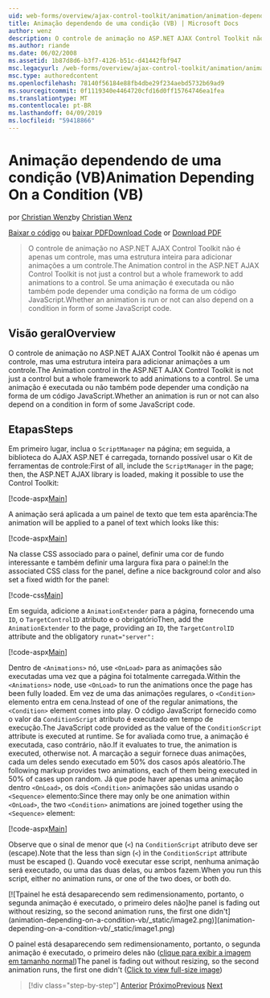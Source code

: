 ```yaml
---
uid: web-forms/overview/ajax-control-toolkit/animation/animation-depending-on-a-condition-vb
title: Animação dependendo de uma condição (VB) | Microsoft Docs
author: wenz
description: O controle de animação no ASP.NET AJAX Control Toolkit não é apenas um controle, mas uma estrutura inteira para adicionar animações a um controle. Se uma animação é...
ms.author: riande
ms.date: 06/02/2008
ms.assetid: 1b87d8d6-b3f7-4126-b51c-d41442fbf947
msc.legacyurl: /web-forms/overview/ajax-control-toolkit/animation/animation-depending-on-a-condition-vb
msc.type: authoredcontent
ms.openlocfilehash: 78140f56184e88fb4dbe29f234aebd5732b69ad9
ms.sourcegitcommit: 0f1119340e4464720cfd16d0ff15764746ea1fea
ms.translationtype: MT
ms.contentlocale: pt-BR
ms.lasthandoff: 04/09/2019
ms.locfileid: "59418866"
---
```

# <a name="animation-depending-on-a-condition-vb"></a><span data-ttu-id="5b94c-104">Animação dependendo de uma condição (VB)</span><span class="sxs-lookup"><span data-stu-id="5b94c-104">Animation Depending On a Condition (VB)</span></span>

<span data-ttu-id="5b94c-105">por [Christian Wenz](https://github.com/wenz)</span><span class="sxs-lookup"><span data-stu-id="5b94c-105">by [Christian Wenz](https://github.com/wenz)</span></span>

<span data-ttu-id="5b94c-106">[Baixar o código](http://download.microsoft.com/download/f/9/a/f9a26acd-8df4-4484-8a18-199e4598f411/Animation4.vb.zip) ou [baixar PDF](http://download.microsoft.com/download/6/7/1/6718d452-ff89-4d3f-a90e-c74ec2d636a3/animation4VB.pdf)</span><span class="sxs-lookup"><span data-stu-id="5b94c-106">[Download Code](http://download.microsoft.com/download/f/9/a/f9a26acd-8df4-4484-8a18-199e4598f411/Animation4.vb.zip) or [Download PDF](http://download.microsoft.com/download/6/7/1/6718d452-ff89-4d3f-a90e-c74ec2d636a3/animation4VB.pdf)</span></span>

> <span data-ttu-id="5b94c-107">O controle de animação no ASP.NET AJAX Control Toolkit não é apenas um controle, mas uma estrutura inteira para adicionar animações a um controle.</span><span class="sxs-lookup"><span data-stu-id="5b94c-107">The Animation control in the ASP.NET AJAX Control Toolkit is not just a control but a whole framework to add animations to a control.</span></span> <span data-ttu-id="5b94c-108">Se uma animação é executada ou não também pode depender uma condição na forma de um código JavaScript.</span><span class="sxs-lookup"><span data-stu-id="5b94c-108">Whether an animation is run or not can also depend on a condition in form of some JavaScript code.</span></span>


## <a name="overview"></a><span data-ttu-id="5b94c-109">Visão geral</span><span class="sxs-lookup"><span data-stu-id="5b94c-109">Overview</span></span>

<span data-ttu-id="5b94c-110">O controle de animação no ASP.NET AJAX Control Toolkit não é apenas um controle, mas uma estrutura inteira para adicionar animações a um controle.</span><span class="sxs-lookup"><span data-stu-id="5b94c-110">The Animation control in the ASP.NET AJAX Control Toolkit is not just a control but a whole framework to add animations to a control.</span></span> <span data-ttu-id="5b94c-111">Se uma animação é executada ou não também pode depender uma condição na forma de um código JavaScript.</span><span class="sxs-lookup"><span data-stu-id="5b94c-111">Whether an animation is run or not can also depend on a condition in form of some JavaScript code.</span></span>

## <a name="steps"></a><span data-ttu-id="5b94c-112">Etapas</span><span class="sxs-lookup"><span data-stu-id="5b94c-112">Steps</span></span>

<span data-ttu-id="5b94c-113">Em primeiro lugar, inclua o `ScriptManager` na página; em seguida, a biblioteca do AJAX ASP.NET é carregada, tornando possível usar o Kit de ferramentas de controle:</span><span class="sxs-lookup"><span data-stu-id="5b94c-113">First of all, include the `ScriptManager` in the page; then, the ASP.NET AJAX library is loaded, making it possible to use the Control Toolkit:</span></span>

[!code-aspx[Main](animation-depending-on-a-condition-vb/samples/sample1.aspx)]

<span data-ttu-id="5b94c-114">A animação será aplicada a um painel de texto que tem esta aparência:</span><span class="sxs-lookup"><span data-stu-id="5b94c-114">The animation will be applied to a panel of text which looks like this:</span></span>

[!code-aspx[Main](animation-depending-on-a-condition-vb/samples/sample2.aspx)]

<span data-ttu-id="5b94c-115">Na classe CSS associado para o painel, definir uma cor de fundo interessante e também definir uma largura fixa para o painel:</span><span class="sxs-lookup"><span data-stu-id="5b94c-115">In the associated CSS class for the panel, define a nice background color and also set a fixed width for the panel:</span></span>

[!code-css[Main](animation-depending-on-a-condition-vb/samples/sample3.css)]

<span data-ttu-id="5b94c-116">Em seguida, adicione a `AnimationExtender` para a página, fornecendo uma `ID`, o `TargetControlID` atributo e o obrigatório</span><span class="sxs-lookup"><span data-stu-id="5b94c-116">Then, add the `AnimationExtender` to the page, providing an `ID`, the `TargetControlID` attribute and the obligatory</span></span> `runat="server":`

[!code-aspx[Main](animation-depending-on-a-condition-vb/samples/sample4.aspx)]

<span data-ttu-id="5b94c-117">Dentro de `<Animations>` nó, use `<OnLoad>` para as animações são executadas uma vez que a página foi totalmente carregada.</span><span class="sxs-lookup"><span data-stu-id="5b94c-117">Within the `<Animations>` node, use `<OnLoad>` to run the animations once the page has been fully loaded.</span></span> <span data-ttu-id="5b94c-118">Em vez de uma das animações regulares, o `<Condition>` elemento entra em cena.</span><span class="sxs-lookup"><span data-stu-id="5b94c-118">Instead of one of the regular animations, the `<Condition>` element comes into play.</span></span> <span data-ttu-id="5b94c-119">O código JavaScript fornecido como o valor da `ConditionScript` atributo é executado em tempo de execução.</span><span class="sxs-lookup"><span data-stu-id="5b94c-119">The JavaScript code provided as the value of the `ConditionScript` attribute is executed at runtime.</span></span> <span data-ttu-id="5b94c-120">Se for avaliada como true, a animação é executada, caso contrário, não.</span><span class="sxs-lookup"><span data-stu-id="5b94c-120">If it evaluates to true, the animation is executed, otherwise not.</span></span> <span data-ttu-id="5b94c-121">A marcação a seguir fornece duas animações, cada um deles sendo executado em 50% dos casos após aleatório.</span><span class="sxs-lookup"><span data-stu-id="5b94c-121">The following markup provides two animations, each of them being executed in 50% of cases upon random.</span></span> <span data-ttu-id="5b94c-122">Já que pode haver apenas uma animação dentro `<OnLoad>`, os dois `<Condition>` animações são unidas usando o `<Sequence>` elemento:</span><span class="sxs-lookup"><span data-stu-id="5b94c-122">Since there may only be one animation within `<OnLoad>`, the two `<Condition>` animations are joined together using the `<Sequence>` element:</span></span>

[!code-aspx[Main](animation-depending-on-a-condition-vb/samples/sample5.aspx)]

<span data-ttu-id="5b94c-123">Observe que o sinal de menor que (`<`) na `ConditionScript` atributo deve ser (escape).</span><span class="sxs-lookup"><span data-stu-id="5b94c-123">Note that the less than sign (`<`) in the `ConditionScript` attribute must be escaped ().</span></span> <span data-ttu-id="5b94c-124">Quando você executar esse script, nenhuma animação será executado, ou uma das duas delas, ou ambos fazem.</span><span class="sxs-lookup"><span data-stu-id="5b94c-124">When you run this script, either no animation runs, or one of the two does, or both do.</span></span>


[![T<span data-ttu-id="5b94c-125">painel he está desaparecendo sem redimensionamento, portanto, o segunda animação é executado, o primeiro deles não]</span><span class="sxs-lookup"><span data-stu-id="5b94c-125">he panel is fading out without resizing, so the second animation runs, the first one didn't]</span></span>(animation-depending-on-a-condition-vb/_static/image2.png)](animation-depending-on-a-condition-vb/_static/image1.png)

<span data-ttu-id="5b94c-126">O painel está desaparecendo sem redimensionamento, portanto, o segunda animação é executado, o primeiro deles não ([clique para exibir a imagem em tamanho normal](animation-depending-on-a-condition-vb/_static/image3.png))</span><span class="sxs-lookup"><span data-stu-id="5b94c-126">The panel is fading out without resizing, so the second animation runs, the first one didn't ([Click to view full-size image](animation-depending-on-a-condition-vb/_static/image3.png))</span></span>

> [!div class="step-by-step"]
> <span data-ttu-id="5b94c-127">[Anterior](executing-several-animations-after-each-other-vb.md)
> [Próximo](picking-one-animation-out-of-a-list-vb.md)</span><span class="sxs-lookup"><span data-stu-id="5b94c-127">[Previous](executing-several-animations-after-each-other-vb.md)
[Next](picking-one-animation-out-of-a-list-vb.md)</span></span>
